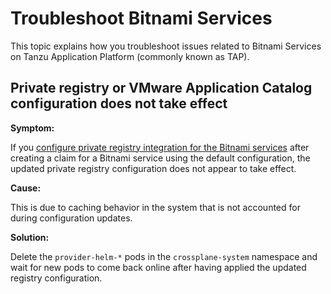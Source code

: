 # Troubleshoot Bitnami Services

This topic explains how you troubleshoot issues related to Bitnami Services on Tanzu Application Platform
(commonly known as TAP).

## <a id="private-reg"></a> Private registry or VMware Application Catalog configuration does not take effect

**Symptom:**

If you [configure private registry integration for the Bitnami services](../../bitnami-services/how-to-guides/configure-private-reg-integration.hbs.md)
after creating a claim for a Bitnami service using the default configuration,
the updated private registry configuration does not appear to take effect.

**Cause:**

This is due to caching behavior in the system that is not accounted for during configuration
updates.

**Solution:**

Delete the `provider-helm-*` pods in the `crossplane-system` namespace and wait for new pods to come
back online after having applied the updated registry configuration.
